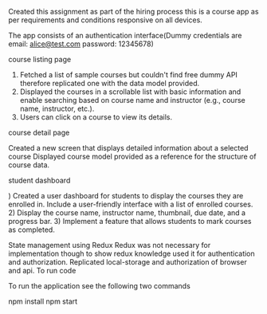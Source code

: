 Created this assignment as part of the hiring process this is a course app as per requirements and conditions responsive on all devices.

The app consists of an authentication interface(Dummy credentials are email: alice@test.com password: 12345678)

course listing page 

1) Fetched a list of sample courses but couldn't find free dummy API therefore replicated one with the data model provided.
2) Displayed the courses in a scrollable list with basic information and enable searching
based on course name and instructor (e.g., course name, instructor, etc.).
3) Users can click on a course to view its details.

course detail page

Created a new screen that displays detailed information about a
selected course 
Displayed course model provided as a reference for the structure of course data.

student dashboard

) Created a user dashboard for students to display the courses they are enrolled in.
Include a user-friendly interface with a list of enrolled courses.
2) Display the course name, instructor name, thumbnail, due date, and a progress bar.
3) Implement a feature that allows students to mark courses as completed.

State management using Redux
Redux was not necessary for implementation though to show redux knowledge used it for authentication and authorization. Replicated local-storage and authorization of browser and api.
To run code 

To run the application see the following two commands

npm install
npm start
